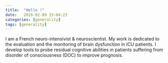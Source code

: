 ```yaml
---
title:  "Hello !"
date:   2016-02-09 15:04:23
categories: [generality]
tags: [generality]
---
```

I am a French neuro-intensivist & neuroscientist.
My work is dedicated to the evaluation and the monitoring of brain dysfunction in ICU patients. I develop tools to probe residual cognitive abilities in patients suffering from disorder of consciousness (DOC) to improve prognosis.
